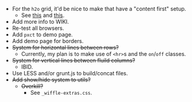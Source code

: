 * For the `h2o` grid, it'd be nice to make that have a "content first" setup.
	* See [this](http://www.flexiblewebbook.com/files.html) and [this](http://www.sitepoint.com/forums/showthread.php?663206-dissecting-pmob-example-2col-fluid-content-first).
* Add more info to WIKI.
* Re-test all browsers.
* Add `pxct` to demo page.
* Add demo page for borders.
* ~~System for horizontal lines between rows?~~
    * Currently, my plan is to make use of `<hr>`s and the `on`/`off` classes. 
* ~~System for vertical lines between fluild columns?~~
    * IBID.
* Use LESS and/or grunt.js to build/concat files.
* ~~Add show/hide system to utils?~~
    * ~~Overkill?~~
        * See `_wiffle-extras.css`.